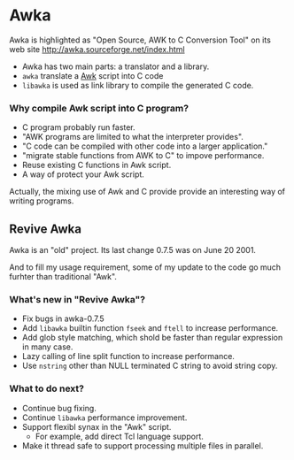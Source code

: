 # Awka

Awka is highlighted as "Open Source, AWK to C Conversion Tool" on its web site http://awka.sourceforge.net/index.html

  * Awka has two main parts: a translator and a library.
  * `awka` translate a [Awk](https://www.gnu.org/software/gawk/) script into C code
  * `libawka` is used as link library to compile the generated C code.
  
### Why compile Awk script into C program?
 
  * C program probably run faster.
  * "AWK programs are limited to what the interpreter provides".
  * "C code can be compiled with other code into a larger application."
  * "migrate stable functions from AWK to C" to impove performance.
  * Reuse existing C functions in Awk script.
  * A way of protect your Awk script.
   
Actually, the mixing use of Awk and C provide provide an interesting way of writing programs.
   
## Revive Awka

Awka is an "old" project. Its last change 0.7.5 was on June 20 2001.

And to fill my usage requirement, some of my update to the code go much furhter than traditional "Awk".

### What's new in "Revive Awka"?

  * Fix bugs in awka-0.7.5
  * Add `libawka` builtin function `fseek` and `ftell` to increase performance.
  * Add glob style matching, which shold be faster than regular expression in many case.
  * Lazy calling of line split function to increase performance.
  * Use `nstring` other than NULL terminated C string to avoid string copy.

### What to do next?

  * Continue bug fixing.
  * Continue `libawka` performance improvement.
  * Support flexibl synax in the "Awk" script. 
    * For example, add direct Tcl language support.
  * Make it thread safe to support processing multiple files in parallel.
  
